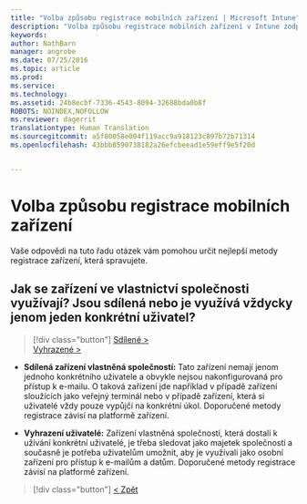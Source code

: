 ```yaml
---
title: "Volba způsobu registrace mobilních zařízení | Microsoft Intune"
description: "Volba způsobu registrace mobilních zařízení v Intune zodpovězením několik jednoduchých dotazů"
keywords: 
author: NathBarn
manager: angrobe
ms.date: 07/25/2016
ms.topic: article
ms.prod: 
ms.service: 
ms.technology: 
ms.assetid: 24b8ecbf-7336-4543-8094-32688bda0b8f
ROBOTS: NOINDEX,NOFOLLOW
ms.reviewer: dagerrit
translationtype: Human Translation
ms.sourcegitcommit: a5f80058e004f119acc9a918123c897b72b71314
ms.openlocfilehash: 43bbb8590738182a26efcbeead1e59eff9e5f20d


---
```

# Volba způsobu registrace mobilních zařízení

Vaše odpovědi na tuto řadu otázek vám pomohou určit nejlepší metody registrace zařízení, která spravujete.

## **Jak se zařízení ve vlastnictví společnosti využívají? Jsou sdílená nebo je využívá vždycky jenom jeden konkrétní uživatel?**

> [!div class="button"]
[Sdílené >](choose-how-to-enroll-devices4.md)<br>[Vyhrazené >](choose-how-to-enroll-devices6.md)

- **Sdílená zařízení vlastněná společností:** Tato zařízení nemají jenom jednoho konkrétního uživatele a obvykle nejsou nakonfigurovaná pro přístup k e-mailu. O taková zařízení jde například v případě zařízení sloužících jako veřejný terminál nebo v případě zařízení, která si uživatelé vždy pouze vypůjčí na konkrétní úkol. Doporučené metody registrace závisí na platformě zařízení.

- **Vyhrazení uživatelé:** Zařízení vlastněná společností, která dostali k užívání konkrétní uživatelé, je třeba sledovat jako majetek společnosti a současně je potřeba uživatelům umožnit, aby je využívali jako osobní zařízení pro přístup k e-mailům a datům. Doporučené metody registrace závisí na platformě zařízení.

> [!div class="button"]
[< Zpět](choose-how-to-enroll-devices1.md)



<!--HONumber=Aug16_HO5-->


